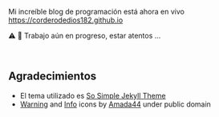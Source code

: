 Mi increíble blog de programación está ahora en vivo https://corderodedios182.github.io

:warning: :construction: Trabajo aún en progreso, estar atentos ...

<br>

## Agradecimientos

* El tema utilizado es [So Simple Jekyll Theme](https://github.com/mmistakes/so-simple-theme)
* [Warning](https://commons.wikimedia.org/wiki/File:Warning_icon.svg) and [Info](https://commons.wikimedia.org/wiki/File:Info_icon_002.svg) icons by [Amada44](https://commons.wikimedia.org/wiki/User:Amada44) under public domain
